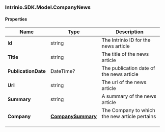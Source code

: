 [//]: # (CLASS:Intrinio.SDK.Model.CompanyNews)

[//]: # (KIND:object)

### Intrinio.SDK.Model.CompanyNews
#### Properties

[//]: # (START_DEFINITION)

Name | Type | Description
------------ | ------------- | -------------
**Id** | string | The Intrinio ID for the news article &nbsp;
**Title** | string | The title of the news article &nbsp;
**PublicationDate** | DateTime? | The publication date of the news article &nbsp;
**Url** | string | The url of the news article &nbsp;
**Summary** | string | A summary of the news article &nbsp;
**Company** | [**CompanySummary**](CompanySummary.md) | The Company to which the new article pertains &nbsp;

[//]: # (END_DEFINITION)


[//]: # (CONTAINED_CLASS:Intrinio.SDK.Model.CompanySummary)


